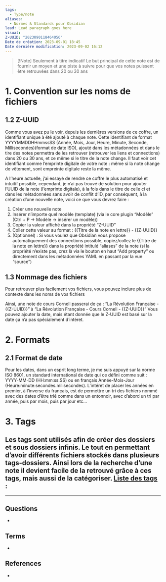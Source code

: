 ```yaml
---
tags:
  - Type/note
aliases:
  - Normes & Standards pour Obsidian
lead: Lead paragraph goes here
visual: 
Z-UUID: "2023090118464056"
Date de création: 2023-09-01 18:45
Date dernière modification: 2023-09-02 16:12
---
```


> [!Note] Seulement à titre indicatif
>Le but principal de cette note est de fournir un moyen et une piste à suivre pour que vos notes puissent être retrouvées dans 20 ou 30 ans
# 1. Convention sur les noms de fichiers

<!-- Main content of my thoughts really -->
## 1.2 Z-UUID
Comme vous avez pu le voir, depuis les dernières versions de ce coffre, un identifiant unique à été ajouté à chaque note. Cette identifiant de format YYYYMMDDHHmmssSS (Année, Mois, Jour, Heure, Minute, Seconde, Millisecondes)(format de date ISO), ajouté dans les métadonnées et dans le tire des notes permettra de les retrouver (retrouver les liens et connections) dans 20 ou 30 ans, et ce même si le titre de la note change. Il faut voir cet identifiant comme l’emprinte digitale de votre note : même si la note change de vêtement, sont empreinte digitale reste la même.

A l’heure actuelle, j’ai essayé de rendre ce coffre le plus automatisé et intuitif possible, cependant, je n’ai pas trouvé de solution pour ajouter l’UUID de la note (l’emprinte digitale), à la fois dans le titre de celle ci et dans les métadonnées sans avoir de conflit d’ID, par conséquent, à la création d’une nouvelle note, voici ce que vous devrez faire : 
1. Créer une nouvelle note
2. Insérer n’importe quel modèle (template) (via le core plugin “Modèle” (Ctrl + P → Modèle → insérer un modèle))
3. Copier la valeur affiché dans la propriété “Z-UUID”
4. Coller cette valeur au format : {{Titre de la note en lettre}} - {{Z-UUID}}
5. (Optionnel) : Si vous voulez que Obsidian vous propose automatiquement des connections possible, copiez/collez le {{Titre de la note en lettre}} dans la propriété intitulé “aliases” de la note (si la propriété n’existe pas, crez là via le bouton en haut “Add property” ou directement dans les métadonnées YAML en passant par la vue “source”)
## 1.3 Nommage des fichiers
Pour retrouver plus facilement vos fichiers, vous pouvez inclure plus de contexte dans les noms de vos fichiers

Ainsi, une note de cours Cornell passerai de ça : “La Révolution Française - {{Z-UUID}}” à “La Révolution Française - Cours Cornell - {{Z-UUID}}”
Vous pouvez ajouter la date, mais étant donnée que le Z-UUID est basé sur la date ça n’a pas spécialement d’intéret.

# 2. Formats
## 2.1 Format de date
Pour les dates, dans un esprit long terme, je me suis appuyé sur la norme ISO 8601, un standard international de date qui ce défini comme suit : 
YYYY-MM-DD (HH:mm:ss.SS) ou en français Année-Mois-Jour (Heure:minute:secondes.milisecondes). L’intéret de placer les années en premier, à l’inverse du français, est de permettre un tri des fichiers nommé avec des dates d’être trié comme dans un entonnoir, avec d’abord un tri par année, puis par mois, puis par jour etc…

# 3. Tags
Les tags sont utilisés afin de créer des dossiers et sous dossiers infinis. Le tout en permettant d’avoir différents fichiers stockés dans plusieurs tags-dossiers. Ainsi lors de la recherche d’une note il devient facile de la retrouvé grâce à ces tags, mais aussi de la catégoriser.
**<u>Liste des tags</u>** : 
- 



---
## Questions
<!-- What remains for you to consider? --> 
- 

## Terms
<!-- Links to definition pages -->
- 

## References
<!-- Links to pages not referenced in the content -->
- 
